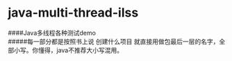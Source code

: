 # java-multi-thread-ilss
####Java多线程各种测试demo<br>
#####每一部分都是按照书上说 创建什么项目 就直接用做包最后一层的名字，全部小写。你懂得，java不推荐大小写混用。

